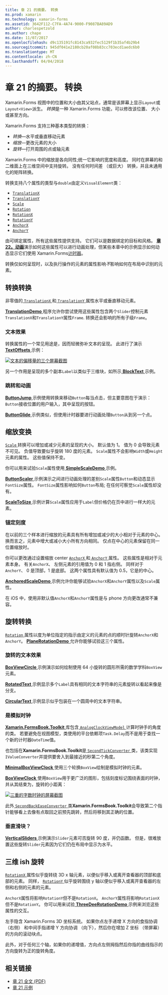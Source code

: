 ```yaml
---
title: 章 21 的摘要。 转换
ms.prod: xamarin
ms.technology: xamarin-forms
ms.assetid: 3642F112-C7FA-4A74-9000-F9087BA89AD9
author: charlespetzold
ms.author: chape
ms.date: 11/07/2017
ms.openlocfilehash: d9c135191fc8143ca932fec5129f1b35af4b29b4
ms.sourcegitcommit: 945df041e2180cb20af08b83cc703ecd1aedc6b0
ms.translationtype: MT
ms.contentlocale: zh-CN
ms.lasthandoff: 04/04/2018
---
```

# <a name="summary-of-chapter-21-transforms"></a>章 21 的摘要。 转换

Xamarin.Forms 视图中的位置和大小由其父站点，通常是该屏幕上显示`Layout`或`Layout<View>`派生。 *转换*是一种 Xamarin.Forms 功能，可以修改该位置、 大小或甚至方向。

Xamarin.Forms 支持三种基本类型的转换：

- *转换*&mdash;水平或垂直移动元素
- *缩放*&mdash;更改元素的大小
- *旋转*&mdash;打开周围的点或轴元素

Xamarin.Forms 中的缩放是各向同性;统一它影响的宽度和高度。 同时在屏幕的和二维面上在三维空间中支持旋转。 没有任何时间差 （或巨大） 转换，并且未通用化的矩阵转换。

转换支持八个属性的类型与`double`由定义`VisualElement`类：

- [`TranslationX`](https://developer.xamarin.com/api/property/Xamarin.Forms.VisualElement.TranslationX/)
- [`TranslationY`](https://developer.xamarin.com/api/property/Xamarin.Forms.VisualElement.TranslationY/)
- [`Scale`](https://developer.xamarin.com/api/property/Xamarin.Forms.VisualElement.Scale/)
- [`Rotation`](https://developer.xamarin.com/api/property/Xamarin.Forms.VisualElement.Rotation/)
- [`RotationX`](https://developer.xamarin.com/api/property/Xamarin.Forms.VisualElement.RotationX/)
- [`RotationY`](https://developer.xamarin.com/api/property/Xamarin.Forms.VisualElement.RotationY/)
- [`AnchorX`](https://developer.xamarin.com/api/property/Xamarin.Forms.VisualElement.AnchorX/)
- [`AnchorY`](https://developer.xamarin.com/api/property/Xamarin.Forms.VisualElement.AnchorY/)

由可绑定属性，所有这些属性提供支持。 它们可以是数据绑定的目标和风格。 [**章 22。动画**](~/xamarin-forms/creating-mobile-apps-xamarin-forms/summaries/chapter22.md)演示如何这些属性可以进行动画处理，但某些本章中的示例显示如何动态显示它们使用 Xamarin.Forms[计时器](~/xamarin-forms/platform/device.md#Device_StartTimer)。

转换仅如何呈现时，以及执行操作的元素的属性影响*不*影响如何在布局中识别的元素。

## <a name="the-translation-transform"></a>转换转换

非零值的[ `TranslationX` ](https://developer.xamarin.com/api/property/Xamarin.Forms.VisualElement.TranslationX/)和[ `TranslationY` ](https://developer.xamarin.com/api/property/Xamarin.Forms.VisualElement.TranslationY/)属性水平或垂直移动元素。

[ **TranslationDemo** ](https://github.com/xamarin/xamarin-forms-book-samples/tree/master/Chapter21/TranslationDemo)程序允许你尝试使用这些属性包含两个`Slider`控制元素`TranslationX`和`TranslationY`属性`Frame`. 转换还会影响的所有子级`Frame`。

### <a name="text-effects"></a>文本效果

转换属性的一个常见用途是，因而轻微弥补文本的呈现。 此进行了演示[ **TextOffsets** ](https://github.com/xamarin/xamarin-forms-book-samples/tree/master/Chapter21/TextOffsets)示例：

[![文本的偏移量的三个屏幕截图](images/ch21fg03-small.png "文本偏移量")](images/ch21fg03-large.png#lightbox "文本偏移量")

另一个作用是呈现的多个副本`Label`以类似于三维块，如所示[ **BlockText** ](https://github.com/xamarin/xamarin-forms-book-samples/tree/master/Chapter21/BlockText)示例。

### <a name="jumps-and-animations"></a>跳转和动画

[ **ButtonJump** ](https://github.com/xamarin/xamarin-forms-book-samples/tree/master/Chapter21/ButtonJump)示例使用转换来移动`Button`每当点击，但主要意图在于演示：`Button`接收位置的用户输入，其中呈现的按钮。

[ **ButtonGlide** ](https://github.com/xamarin/xamarin-forms-book-samples/tree/master/Chapter21/ButtonGlide)示例类似，但使用计时器要进行动画处理`Button`从到另一个点。

## <a name="the-scale-transform"></a>缩放变换

[ `Scale` ](https://developer.xamarin.com/api/property/Xamarin.Forms.VisualElement.Scale/)转换可以增加或减少元素的呈现的大小。 默认值为 1。 值为 0 会导致元素不可见。 负值导致要似乎旋转 180 度的元素。 `Scale`属性不会影响`Width`或`Height`元素的属性。 这些值保持不变。

你可以用来试验`Scale`属性使用[ **SimpleScaleDemo** ](https://github.com/xamarin/xamarin-forms-book-samples/tree/master/Chapter21/SimpleScaleDemo)示例。

[ **ButtonScaler** ](https://github.com/xamarin/xamarin-forms-book-samples/tree/master/Chapter21/ButtonScaler)示例演示之间进行动画处理的差别`Scale`属性`Button`和动态显示`FontSize`属性。 `FontSize`属性影响如何`Button`布局; 在任何可察觉`Scale`属性却没有。

[ **ScaleToSize** ](https://github.com/xamarin/xamarin-forms-book-samples/tree/master/Chapter21/ScaleToSize)示例计算`Scale`属性应用于`Label`但价格仍在页中进行一样大的元素。

### <a name="anchoring-the-scale"></a>锚定刻度

在以前的三个样本进行缩放的元素具有所有增加或减少的大小相对于元素的中心。 换而言之，元素中增大或减小大小所有方向相同。 仅点在中心的元素保留在同一位置缩放时。

你可以更改通过设置缩放 center [ `AnchorX` ](https://developer.xamarin.com/api/property/Xamarin.Forms.VisualElement.AnchorX/)和[ `AnchorY` ](https://developer.xamarin.com/api/property/Xamarin.Forms.VisualElement.AnchorY/)属性。 这些属性是相对于元素本身。 有关`AnchorX`、 左侧元素的引用值为 0 和 1 指右侧。 同样对于`AnchorY`、 0 是顶部，1 是底部。 这两个属性具有默认值为 0.5，它是的中心。

[ **AnchoredScaleDemo** ](https://github.com/xamarin/xamarin-forms-book-samples/tree/master/Chapter21/AnchoredScaleDemo)示例允许你能够试验`AnchorX`和`AnchorY`属性以及`Scale`属性。

在 iOS 中，使用非默认值`AnchorX`和`AnchorY`属性是与 phone 方向更改通常不兼容。

## <a name="the-rotation-transform"></a>旋转转换

[ `Rotation` ](https://developer.xamarin.com/api/property/Xamarin.Forms.VisualElement.Rotation/)属性以度为单位指定的指示由定义的元素的点的顺时针旋转`AnchorX`和`AnchorY`。 [ **PlaneRotationDemo** ](https://github.com/xamarin/xamarin-forms-book-samples/tree/master/Chapter21/PlaneRotationDemo)允许你能够试验这三个属性。

### <a name="rotated-text-effects"></a>旋转的文本效果

[ **BoxViewCircle** ](https://github.com/xamarin/xamarin-forms-book-samples/tree/master/Chapter21/BoxViewCircle)示例演示如何绘制使用 64 小旋转的圆形所需的数学学科`BoxView`元素。

[ **RotatedText** ](https://github.com/xamarin/xamarin-forms-book-samples/tree/master/Chapter21/RotatedText)示例显示多个`Label`具有相同的文本字符串的元素旋转以看起来像是分支。

[ **CircularText** ](https://github.com/xamarin/xamarin-forms-book-samples/tree/master/Chapter21/CircularText)示例显示似乎包装在一个圆周中的文本字符串。

### <a name="an-analog-clock"></a>是模拟时钟

[ **Xamarin.FormsBook.Toolkit** ](https://github.com/xamarin/xamarin-forms-book-samples/tree/master/Libraries/Xamarin.FormsBook.Toolkit)库包含[ `AnalogClockViewModel` ](https://github.com/xamarin/xamarin-forms-book-samples/blob/master/Libraries/Xamarin.FormsBook.Toolkit/Xamarin.FormsBook.Toolkit/AnalogClockViewModel.cs)计算时钟手的角度的类。 若要避免在视图模型，类使用的平台依赖项`Task.Delay`而不是用于查找一个新的计时器`DateTime`值。

也包括在**Xamarin.FormsBook.Toolkit**是[ `SecondTickConverter` ](https://github.com/xamarin/xamarin-forms-book-samples/blob/master/Libraries/Xamarin.FormsBook.Toolkit/Xamarin.FormsBook.Toolkit/SecondTickConverter.cs)类，该类实现`IValueConverter`并提供要舍入到最接近的秒第二个角度。

[ **MinimalBoxViewClock** ](https://github.com/xamarin/xamarin-forms-book-samples/tree/master/Chapter21/MinimalBoxViewClock)使用三个轮换`BoxView`绘制是模拟时钟的元素。

[ **BoxViewClock** ](https://github.com/xamarin/xamarin-forms-book-samples/tree/master/Chapter21/BoxViewClock)使用`BoxView`用于更广泛的图形，包括刻度标记围绕表面的时钟，并从其结束为，旋转的小距离：

[![三重的字数时钟的屏幕截图](images/ch21fg17-small.png "模拟时钟表盘")](images/ch21fg17-large.png#lightbox "模拟时钟表盘")

此外[ `SecondBackEaseConverter` ](https://github.com/xamarin/xamarin-forms-book-samples/blob/master/Libraries/Xamarin.FormsBook.Toolkit/Xamarin.FormsBook.Toolkit/SecondBackEaseConverter.cs)类**Xamarin.FormsBook.Toolkit**会导致第二个指针能够看上去像有点取回之前预先跳转，然后将移到其正确的位置。

### <a name="vertical-sliders"></a>垂直滑块？

[ **VerticalSliders** ](https://github.com/xamarin/xamarin-forms-book-samples/tree/master/Chapter21/VerticalSliders)示例演示`Slider`元素可否旋转 90 度，并仍函数。 但是，很难放置这些旋转`Slider`元素因为它们仍在布局中显示为水平。

## <a name="3d-ish-rotations"></a>三维 ish 旋转

[ `RotationX` ](https://developer.xamarin.com/api/property/Xamarin.Forms.VisualElement.RotationX/)属性似乎旋转绕 3D x 轴元素，以便似乎移入或离开查看器的顶部和底部的元素。 同样， [ `RotationY` ](https://developer.xamarin.com/api/property/Xamarin.Forms.VisualElement.RotationY/)似乎旋转围绕 y 轴以便似乎移入或离开查看器的左侧和右侧的元素的元素。

`AnchorX`属性将影响`RotationY`但不是`RotationX`。 `AnchorY`属性将影响`RotationX`但不是`RotationY`。 你可以用来试验[ **ThreeDeeRotationDemo** ](https://github.com/xamarin/xamarin-forms-book-samples/tree/master/Chapter21/ThreeDeeRotationDemo)示例来浏览这些属性的交互。

左手隐含 Xamarin.Forms 3D 坐标系统。 如果你点左手递增 X 方向的食指协调 （右侧） 和中间手指递增 Y 方向协调 （向下），然后你在增加 Z 坐标 （带屏幕） 的方向的滚动块点。

此外，对于任何三个轴，如果你的递增值，方向点左侧拇指然后你指的曲线指示的方向旋转为正的旋转角度。



## <a name="related-links"></a>相关链接

- [章 21 全文 (PDF)](https://download.xamarin.com/developer/xamarin-forms-book/XamarinFormsBook-Ch21-Apr2016.pdf)
- [章 21 示例](https://github.com/xamarin/xamarin-forms-book-samples/tree/master/Chapter21)

